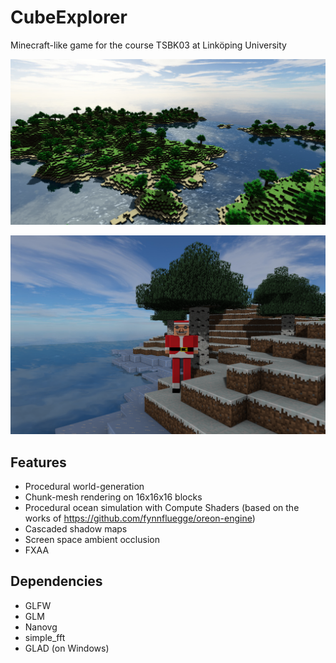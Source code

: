 # CubeExplorer
Minecraft-like game for the course TSBK03 at Linköping University

![Banner](images/cover.png)

![Banner](images/theend.png)

## Features
* Procedural world-generation
* Chunk-mesh rendering on 16x16x16 blocks
* Procedural ocean simulation with Compute Shaders (based on the works of https://github.com/fynnfluegge/oreon-engine)
* Cascaded shadow maps
* Screen space ambient occlusion
* FXAA

## Dependencies
* GLFW
* GLM
* Nanovg
* simple_fft 
* GLAD (on Windows)

